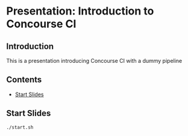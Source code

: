 # Presentation: Introduction to Concourse CI

## Introduction

This is a presentation introducing Concourse CI with a dummy pipeline

## Contents

- [Start Slides](#start-slides)

## Start Slides

```bash
./start.sh
```